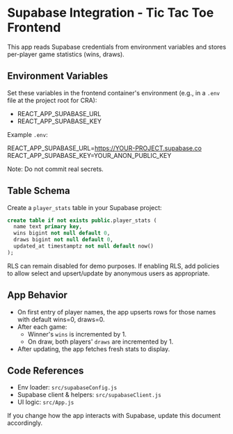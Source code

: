 # Supabase Integration - Tic Tac Toe Frontend

This app reads Supabase credentials from environment variables and stores per-player game statistics (wins, draws).

## Environment Variables

Set these variables in the frontend container's environment (e.g., in a `.env` file at the project root for CRA):

- REACT_APP_SUPABASE_URL
- REACT_APP_SUPABASE_KEY

Example `.env`:

REACT_APP_SUPABASE_URL=https://YOUR-PROJECT.supabase.co
REACT_APP_SUPABASE_KEY=YOUR_ANON_PUBLIC_KEY

Note: Do not commit real secrets.

## Table Schema

Create a `player_stats` table in your Supabase project:

```sql
create table if not exists public.player_stats (
  name text primary key,
  wins bigint not null default 0,
  draws bigint not null default 0,
  updated_at timestamptz not null default now()
);
```

RLS can remain disabled for demo purposes. If enabling RLS, add policies to allow select and upsert/update by anonymous users as appropriate.

## App Behavior

- On first entry of player names, the app upserts rows for those names with default wins=0, draws=0.
- After each game:
  - Winner's `wins` is incremented by 1.
  - On draw, both players' `draws` are incremented by 1.
- After updating, the app fetches fresh stats to display.

## Code References

- Env loader: `src/supabaseConfig.js`
- Supabase client & helpers: `src/supabaseClient.js`
- UI logic: `src/App.js`

If you change how the app interacts with Supabase, update this document accordingly.

